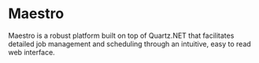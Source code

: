 Maestro
=======

Maestro is a robust platform built on top of Quartz.NET that facilitates detailed job management and scheduling through an intuitive, easy to read web interface.
